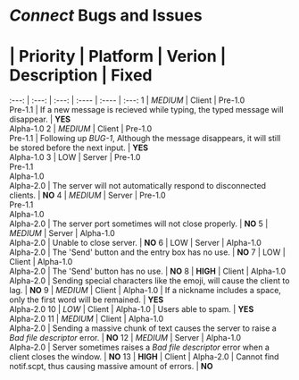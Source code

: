 # *Connect* Bugs and Issues

 # | Priority | Platform | Verion | Description | Fixed
:---: | :---: | :---: | :---- | :---- | :---:
1 | *MEDIUM* | Client | Pre-1.0<br>Pre-1.1 | If a new message is recieved while typing, the typed message will disappear. | **YES**<br>Alpha-1.0
2 | *MEDIUM* | Client | Pre-1.0<br>Pre-1.1 | Following up *BUG-1*, Although the message disappears, it will still be stored before the next input. | **YES**<br>Alpha-1.0
3 | LOW | Server | Pre-1.0<br>Pre-1.1<br>Alpha-1.0<br>Alpha-2.0 | The server will not automatically respond to disconnected clients. | **NO**
4 | *MEDIUM* | Server | Pre-1.0<br>Pre-1.1<br>Alpha-1.0<br>Alpha-2.0 | The server port sometimes will not close properly. | **NO**
5 | *MEDIUM* | Server | Alpha-1.0<br>Alpha-2.0 | Unable to close server. | **NO**
6 | LOW | Server | Alpha-1.0<br>Alpha-2.0 | The 'Send' button and the entry box has no use. | **NO**
7 | LOW | Client | Alpha-1.0<br>Alpha-2.0 | The 'Send' button has no use. | **NO**
8 | **HIGH** | Client | Alpha-1.0<br>Alpha-2.0 | Sending special characters like the emoji, will cause the client to lag. | **NO**
9 | *MEDIUM* | Client | Alpha-1.0 | If a nickname includes a space, only the first word will be remained. | **YES**<br>Alpha-2.0
10 | *LOW* | Client | Alpha-1.0 | Users able to spam. | **YES**<br>Alpha-2.0
11 | *MEDIUM* | Client | Alpha-1.0<br>Alpha-2.0 | Sending a massive chunk of text causes the server to raise a *Bad file descriptor* error. | **NO**
12 | *MEDIUM* | Server | Alpha-1.0<br>Alpha-2.0 | Server sometimes raises a *Bad file descriptor* error when a client closes the window. | **NO**
13 | **HIGH** | Client | Alpha-2.0 | Cannot find notif.scpt, thus causing massive amount of errors. | **NO**

